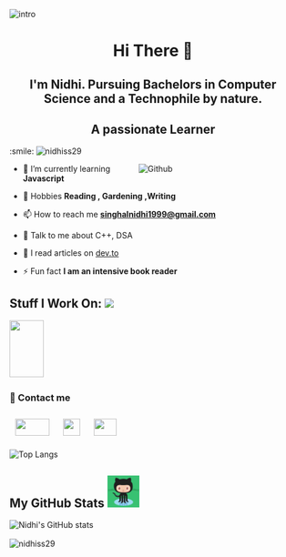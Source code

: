 
![intro](https://user-images.githubusercontent.com/82880062/207311856-47b04294-bf72-4b37-8cff-554b0516c0c5.gif)

<h1 align="center">Hi There 👋 </h1>
<h2 align = "center">  I'm Nidhi. Pursuing Bachelors in Computer Science and a Technophile by nature.</h2>
<h2 align="center">A passionate Learner</h2>

<p align="left">:smile: <img src="https://komarev.com/ghpvc/?username=nidhiss29&label=Profile%20views&color=0e75b6&style=flat" alt="nidhiss29" /> </p>

<img width="55%" align="right" alt="Github" src="https://github.githubassets.com/images/modules/notifications/filters-zero-dark.svg" /> 

- 🌱 I’m currently learning **Javascript**

- 💬 Hobbies **Reading , Gardening ,Writing**

- 📫 How to reach me **singhalnidhi1999@gmail.com**

-  💬 Talk to me about C++, DSA

-  📝 I read articles on [dev.to](https://dev.to)

- ⚡ Fun fact **I am an intensive book reader**

<h2> Stuff I Work On:  <img src = "https://media1.giphy.com/media/JZ40cnfnN11KycrvMF/giphy.gif?cid=ecf05e47a0n3gi1bfqntqmob8g9aid1oyj2wr3ds3mg700bl&rid=giphy.gif" width = 64> </h2>
<img src="https://cdn.jsdelivr.net/gh/devicons/devicon/icons/anaconda/anaconda-original-wordmark.svg"  height = "100px" width = "60px"/>


### :mag_right: Contact me 
<p>
     <a href = "https://www.linkedin.com/in/nids250102/" ><img src = "https://external-content.duckduckgo.com/iu/?u=https%3A%2F%2Fmyclouddoor.com%2Fwp-content%2Fuploads%2F2019%2F11%2FLinkedin-logo.png&f=1&nofb=1" height = "30px" width = "60px" style = "margin:10px;"></a>
     <a href = "https://twitter.com/Nidhi279653483" ><img src = "https://external-content.duckduckgo.com/iu/?u=http%3A%2F%2Fpngimg.com%2Fuploads%2Ftwitter%2Ftwitter_PNG3.png&f=1&nofb=1" height = "30px" width = "30px" style = "margin:10px;"></a>
     <a href = "https://discordapp.com/users/850218589767335946/" ><img src = "https://external-content.duckduckgo.com/iu/?u=https%3A%2F%2Fcdn.freebiesupply.com%2Flogos%2Fthumbs%2F2x%2Fdiscord-logo.png&f=1&nofb=1" height = "30px" width = "40px" style = "margin:10px;"></a>
     </p>


![Top Langs](https://github-readme-stats.vercel.app/api/top-langs/?username=nidhiss29&layout=compact&theme=codeSTACKr)
<br>

<h2> My GitHub Stats <img src='https://raw.githubusercontent.com/Potential17/Potential17/master/github-logo-octocat-.gif' width='56' height='56' borderradius='16px'> </h2>

![Nidhi's GitHub stats](https://github-readme-stats.vercel.app/api?username=nidhiss29&hide=issues&theme=codeSTACKr)


<p><img align="center" src="https://github-readme-streak-stats.herokuapp.com/?user=nidhiss29&" alt="nidhiss29" /></p>




